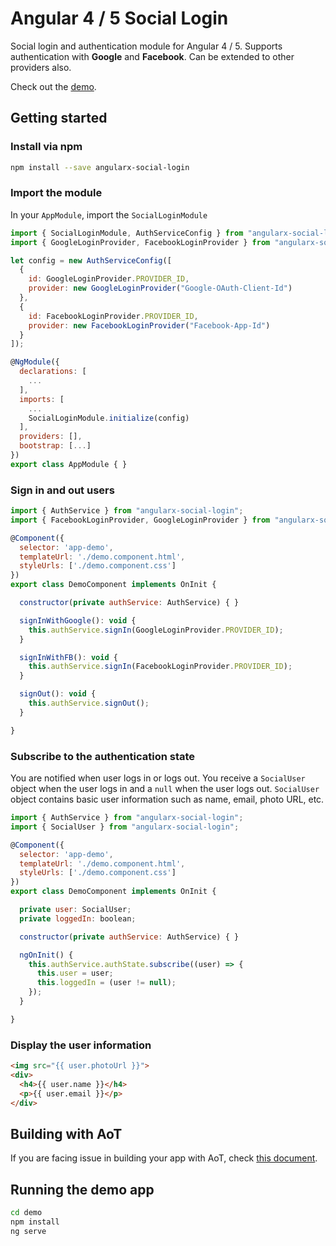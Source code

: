 # Angular 4 / 5 Social Login

Social login and authentication module for Angular 4 / 5. Supports authentication with **Google** and **Facebook**. Can be extended to other providers also.

Check out the [demo](https://abacritt.github.io/angularx-social-login/).

## Getting started

### Install via npm 

```sh
npm install --save angularx-social-login
```

### Import the module

In your `AppModule`, import the `SocialLoginModule`

```javascript
import { SocialLoginModule, AuthServiceConfig } from "angularx-social-login";
import { GoogleLoginProvider, FacebookLoginProvider } from "angularx-social-login";

let config = new AuthServiceConfig([
  {
    id: GoogleLoginProvider.PROVIDER_ID,
    provider: new GoogleLoginProvider("Google-OAuth-Client-Id")
  },
  {
    id: FacebookLoginProvider.PROVIDER_ID,
    provider: new FacebookLoginProvider("Facebook-App-Id")
  }
]);

@NgModule({
  declarations: [
    ...
  ],
  imports: [
    ...
    SocialLoginModule.initialize(config)
  ],
  providers: [],
  bootstrap: [...]
})
export class AppModule { }
```

### Sign in and out users

```javascript
import { AuthService } from "angularx-social-login";
import { FacebookLoginProvider, GoogleLoginProvider } from "angularx-social-login";

@Component({
  selector: 'app-demo',
  templateUrl: './demo.component.html',
  styleUrls: ['./demo.component.css']
})
export class DemoComponent implements OnInit {

  constructor(private authService: AuthService) { }

  signInWithGoogle(): void {
    this.authService.signIn(GoogleLoginProvider.PROVIDER_ID);
  }

  signInWithFB(): void {
    this.authService.signIn(FacebookLoginProvider.PROVIDER_ID);
  }

  signOut(): void {
    this.authService.signOut();
  }

}
```

### Subscribe to the authentication state

You are notified when user logs in or logs out. You receive a `SocialUser` object when the user logs in and a `null` when the user logs out. `SocialUser` object contains basic user information such as name, email, photo URL, etc.

```javascript
import { AuthService } from "angularx-social-login";
import { SocialUser } from "angularx-social-login";

@Component({
  selector: 'app-demo',
  templateUrl: './demo.component.html',
  styleUrls: ['./demo.component.css']
})
export class DemoComponent implements OnInit {

  private user: SocialUser;
  private loggedIn: boolean;

  constructor(private authService: AuthService) { }

  ngOnInit() {
    this.authService.authState.subscribe((user) => {
      this.user = user;
      this.loggedIn = (user != null);
    });
  }

}
```

### Display the user information

```html
<img src="{{ user.photoUrl }}">
<div>
  <h4>{{ user.name }}</h4>
  <p>{{ user.email }}</p>
</div>
```

## Building with AoT

If you are facing issue in building your app with AoT, check [this document](https://github.com/abacritt/angularx-social-login/blob/master/README-AOT.md).

## Running the demo app

```sh
cd demo
npm install
ng serve
```
